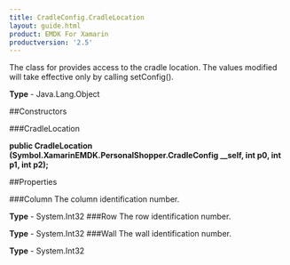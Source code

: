 ```yaml
---
title: CradleConfig.CradleLocation
layout: guide.html
product: EMDK For Xamarin 
productversion: '2.5' 
---
```

The class for provides access to the cradle location. The values modified will take effective only by calling setConfig().

**Type** - Java.Lang.Object

##Constructors

###CradleLocation

**public CradleLocation (Symbol.XamarinEMDK.PersonalShopper.CradleConfig __self, int p0, int p1, int p2);**


        

##Properties

###Column
The column identification number.

**Type** - System.Int32
###Row
The row identification number.

**Type** - System.Int32
###Wall
The wall identification number.

**Type** - System.Int32
